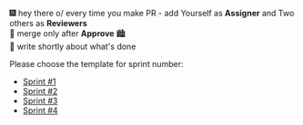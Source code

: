 🎆 hey there o/ every time you make PR - add Yourself as **Assigner** and Two others as **Reviewers**<br />
🌆 merge only after **Approve** 🏙<br />
🎋 write shortly about what's done

Please choose the template for sprint number:

* [Sprint #1](?expand=1&template=pull_request_template_first.md)
* [Sprint #2](?expand=1&template=pull_request_template_second.md)
* [Sprint #3](?quick_pull=1&template=pull_request_template_third.md)
* [Sprint #4](?quick_pull=1&template=pull_request_template_fourth.md)